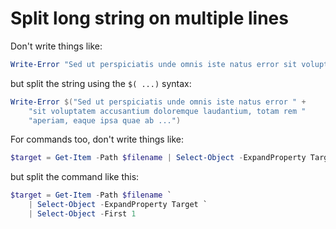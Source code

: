 # Split long string on multiple lines

Don't write things like:

```powershell
Write-Error "Sed ut perspiciatis unde omnis iste natus error sit voluptatem accusantium doloremque laudantium, totam rem aperiam, eaque ipsa quae ab ...")
```

but split the string using the `$( ...)` syntax:

```powershell
Write-Error $("Sed ut perspiciatis unde omnis iste natus error " +
    "sit voluptatem accusantium doloremque laudantium, totam rem "
    "aperiam, eaque ipsa quae ab ...")
```

For commands too, don't write things like:

```powershell
$target = Get-Item -Path $filename | Select-Object -ExpandProperty Target | Select-Object -First 1
```

but split the command like this:

```powershell
$target = Get-Item -Path $filename `
    | Select-Object -ExpandProperty Target `
    | Select-Object -First 1
```
